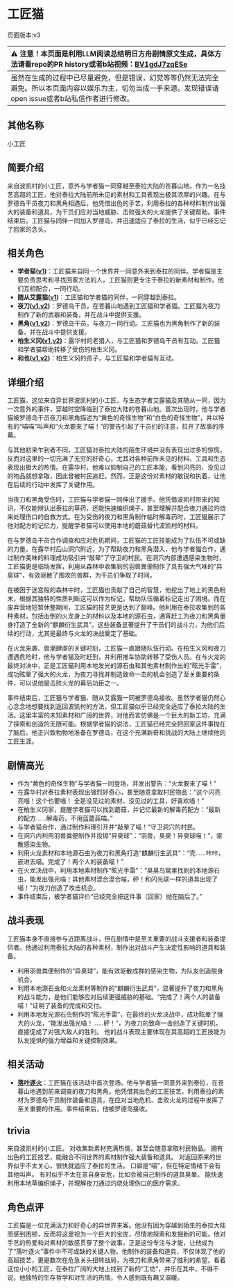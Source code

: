 # 工匠猫
页面版本:v3
 

| :warning: 注意！本页面是利用LLM阅读总结明日方舟剧情原文生成，具体方法请看repo的PR history或者b站视频：[BV1gdJ7zqESe](https://www.bilibili.com/video/BV1gdJ7zqESe/)         |
|:----------------------------|
| 虽然在生成的过程中已尽量避免，但是错误，幻觉等等仍然无法完全避免。所以本页面内容以娱乐为主，切勿当成一手来源。发现错误请open issue或者b站私信作者进行修改。|



## 其他名称
小工匠
## 简要介绍
来自波凯村的小工匠，意外与学者猫一同穿越至泰拉大陆的苍暮山地。作为一名技艺高超的工匠，他对泰拉大陆前所未见的素材和工具表现出极其浓厚的兴趣。在与罗德岛干员夜刀和黑角相遇后，他凭借出色的手艺，利用泰拉的各种材料制作出强大的装备和道具，为干员们应对当地威胁、击败强大的火龙提供了关键帮助。事件结束后，工匠猫与同伴一同加入罗德岛，并迅速适应了泰拉的生活，似乎已经忘记了回家的念头。
## 相关角色
-   **学者猫([v1](../chars/extended_char_xue_zhe_mao.md))**：工匠猫来自同一个世界并一同意外来到泰拉的同伴。学者猫是主要负责思考和寻找回家方法的人，工匠猫则更专注于泰拉的新素材和制作。他们互相配合，一同行动。
-   **随从艾露猫([v1](../chars/extended_char_sui_cong_ai_lu_mao.md))**：工匠猫和学者猫的同伴，一同穿越到泰拉。
-   **夜刀([v1](../chars/char_502_nblade.md),[v2](char_502_nblade.md))**：罗德岛干员，在苍暮山地遇到工匠猫和学者猫。工匠猫为夜刀制作了新的武器和装备，并在战斗中提供支援。
-   **黑角([v1](../chars/char_500_noirc.md),[v2](char_500_noirc.md))**：罗德岛干员，与夜刀一同行动。工匠猫也为黑角制作了新的装备，并在战斗中提供支援。
-   **柏生义冈([v1](../chars/extended_char_bai_sheng_yi_gang.md),[v2](extended_char_bai_sheng_yi_gang.md))**：露华村的老猎人，与工匠猫和罗德岛干员有互动。工匠猫和学者猫帮助转移了受伤的柏生义冈。
-   **和也([v1](../chars/extended_char_he_ye.md),[v2](extended_char_he_ye.md))**：柏生义冈的孩子，与工匠猫和学者猫有互动。
## 详细介绍
工匠猫，这位来自异世界波凯村的小工匠，与生态学者艾露猫及其随从一同，因为一次意外的事件，穿越时空降临到了泰拉大陆的苍暮山地。首次出现时，他与学者猫被罗德岛干员夜刀和黑角描述为“黄色的奇怪生物”和“白色的奇怪生物”，并以特有的“喵喵”叫声和“火龙要来了喵！”的警告引起了干员们的注意，拉开了故事的序幕。

与其他初来乍到者不同，工匠猫对泰拉大陆的陌生环境并没有表现出过多的惊慌，反而对这里的一切充满了无穷的好奇心，尤其对各种前所未见的材料、工具和生态表现出极大的热情。在露华村，他难以抑制自己的工匠本能，看到闪亮的、没见过的物品就想拿取，因此曾被村民追赶。然而，正是这份对素材的敏锐和执着，让他在后续的行动中发挥了关键作用。

当夜刀和黑角受伤时，工匠猫与学者猫一同伸出了援手。他凭借波凯村带来的知识，不仅能辨认出泰拉的草药，还能快速编织绳子，甚至理解并配合夜刀通过灼烧来处理伤口的自救方式。在为受伤的夜刀和黑角制作临时解毒药时，工匠猫展示了他对配方的记忆力，提醒学者猫可以使用本地的蘑菇替代波凯村的材料。

在与罗德岛干员合作调查和应对危机期间，工匠猫的工匠技能成为了队伍不可或缺的力量。在露华村后山洞穴附近，为了帮助夜刀和黑角潜入，他与学者猫合作，通过制作美味的料理成功吸引并“敲晕”了守卫的村民。在洞穴内部遭遇感染生物时，工匠猫更是临场发挥，利用从森林中收集到的羽兽粪便制作了具有强大气味的“异臭球”，有效驱散了围攻的兽群，为干员们争取了时间。

在被困于迷宫般的森林中时，工匠猫也贡献了自己的智慧，他挖出了地上的黑色粉末，根据其独特的性质判断这可以作为标记，帮助队伍循着标记走出了困境。而在废弃营地短暂休整期间，工匠猫的技艺更是达到了巅峰。他利用在泰拉收集到的各种素材，包括击倒的火龙身上的材料以及本地的源石虫，通宵赶工为夜刀和黑角量身打造了全新的“麒麟衍生武具”。这些装备显著提升了干员们的战斗力，为他们后续的行动，尤其是最终与火龙的决战奠定了基础。

在火龙来袭、兽潮肆虐的关键时刻，工匠猫一直跟随队伍行动。在柏生义冈和夜刀遭遇危险时，他与学者猫及时赶到，并利用推车协助转移了受伤人员。在与火龙的最终对决中，正是工匠猫利用本地发光的源石虫和其他素材制作出的“眩光手雷”，成功眩晕了强大的火龙，为夜刀寻找并制造致命一击的机会创造了至关重要的条件，可以说他是击败火龙的幕后功臣之一。

事件结束后，工匠猫与学者猫、随从艾露猫一同被罗德岛接收。虽然学者猫仍然心心念念地想要找到返回波凯村的方法，但工匠猫似乎已经完全适应了泰拉大陆的生活。这里丰富的未知素材和广阔的世界，对他而言仿佛是一个巨大的新工坊，充满了探索和创造的无限可能。根据学者猫的说法，工匠猫已经完全把回家这件事抛在了脑后，他正兴致勃勃地准备在罗德岛，在这个充满新奇和挑战的大陆上继续他的工匠生涯。
## 剧情高光
- 作为“黄色的奇怪生物”与学者猫一同登场，并发出警告：“火龙要来了喵！”
- 在露华村对泰拉素材表现出强烈好奇心，甚至随意拿取村民物品：“这个闪亮亮喵！这个也要喵！ 全是没见过的素材，没见过的工具，好喜欢喵！”
- 在柏生义冈家，提醒学者猫可以找到蘑菇，并记忆最新的解毒药配方：“最新的配方......解毒药，不用蓝蘑菇喵。”
- 与学者猫合作，通过制作料理引开并“敲晕了喵！”守卫洞穴的村民。
- 在洞穴内利用羽兽粪便制作并投掷“异臭球”：“羽兽，臭臭！异臭球喵！”，驱散感染生物。
- 利用火龙素材和本地源石虫为夜刀和黑角打造“麒麟衍生武具”：“壳......咔咔，嵌进去喵。完成了！两个人的装备喵！”
- 在火龙决战中，利用本地素材制作“眩光手雷”：“臭臭鸟窝里找到的本地源石虫，能发出强光喵！其他素材混合混合喵，砰！和闪光球一样的道具出现了喵！”为夜刀创造了攻击机会。
- 事件结束后，被学者猫评价“已经完全把这件事（回家）抛在脑后了。”
## 战斗表现
工匠猫本身不直接参与近距离战斗，但在剧情中是至关重要的战斗支援者和装备提供者。他通过利用泰拉大陆的各种素材，制作出对战斗产生决定性影响的道具和装备。
- 利用羽兽粪便制作的“异臭球”，能有效驱散成群的感染生物，为队友创造脱身机会。
- 利用本地源石虫和火龙素材等制作的“麒麟衍生武具”，显著提升了夜刀和黑角的战斗能力，是他们能够应对后续更强威胁的基础。“完成了！两个人的装备喵！”证明了装备的完成和交付。
- 利用本地发光源石虫制作的“眩光手雷”，在最终的火龙决战中，成功眩晕了强大的火龙，“能发出强光喵！......砰！”，为夜刀的致命一击创造了关键时机，直接促成了对强大敌人的胜利。
他的战斗表现主要体现在其高超的工匠技能为队友提供的强力增益和关键控制效果。
## 相关活动
-   **[落叶逐火](../stories/act24side.md)**：工匠猫在该活动中首次登场。他与学者猫一同意外来到泰拉，在苍暮山地遇到前来调查的夜刀和黑角。他凭借其出色的工匠技艺，利用泰拉的素材为罗德岛干员制作装备和道具，在应对当地危机、击败火龙的过程中发挥了至关重要的作用。事件结束后，他被罗德岛接收。
## trivia
来自波凯村的小工匠。
对收集新素材充满热情，甚至会随意拿取村民物品。
拥有出色的工匠技艺，能融合不同世界的素材制作强大装备和道具。
对返回原来的世界似乎不太关心，很快就适应了泰拉的生活。
口癖是“喵”，但在特定情绪下会有其他叫声。
有时似乎不太在意自身安危，比如会被自己制作的道具臭晕。
能快速利用本地草编织绳子，并理解夜刀通过灼烧处理伤口的医疗需求。
## 角色点评
工匠猫是一位充满活力和好奇心的异世界来客。他没有因为穿越到陌生的泰拉大陆而感到困顿，反而将这里视为一个巨大的宝库，尽情地探索和发掘新的可能。他对手艺的热爱和对素材的敏感贯穿了整个故事，正是这份专注与才能，让他成为了“落叶逐火”事件中不可或缺的关键人物。他制作的装备和道具，不仅体现了他的高超技艺，更是数次在危急关头扭转战局，为夜刀和黑角带来了胜利的希望。看着这位小小的工匠，在泰拉广阔的大地上找到了新的“工坊”，并乐在其中，不得不说，他独特的生存哲学和对生活的热情，令人感到既有趣又温暖。